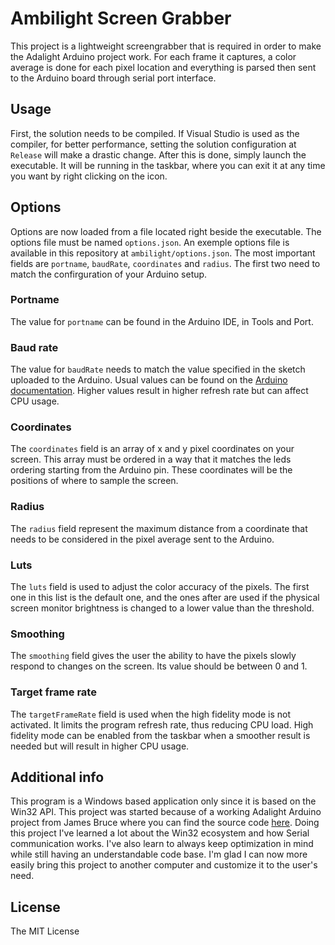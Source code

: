 # Ambilight Screen Grabber

This project is a lightweight screengrabber that is required in order to make the Adalight Arduino project work. For each frame it captures, a color average is done for each pixel location and everything is parsed then sent to the Arduino board through serial port interface.

## Usage

First, the solution needs to be compiled. If Visual Studio is used as the compiler, for better performance, setting the solution configuration at `Release` will make a drastic change. After this is done, simply launch the executable. It will be running in the taskbar, where you can exit it at any time you want by right clicking on the icon.

## Options

Options are now loaded from a file located right beside the executable. The options file must be named `options.json`. An exemple options file is available in this repository at `ambilight/options.json`. The most important fields are `portname`, `baudRate`, `coordinates` and `radius`. The first two need to match the confirguration of your Arduino setup. 

### Portname

The value for `portname` can be found in the Arduino IDE, in Tools and Port. 

### Baud rate

The value for `baudRate` needs to match the value specified in the sketch uploaded to the Arduino. Usual values can be found on the [Arduino documentation](https://www.arduino.cc/en/Reference/SoftwareSerialBegin). Higher values result in higher refresh rate but can affect CPU usage.

### Coordinates

The `coordinates` field is an array of x and y pixel coordinates on your screen. This array must be ordered in a way that it matches the leds ordering starting from the Arduino pin. These coordinates will be the positions of where to sample the screen.

### Radius

The `radius` field represent the maximum distance from a coordinate that needs to be considered in the pixel average sent to the Arduino.

### Luts

The `luts` field is used to adjust the color accuracy of the pixels. The first one in this list is the default one, and the ones after are used if the physical screen monitor brightness is changed to a lower value than the threshold. 

### Smoothing

The `smoothing` field gives the user the ability to have the pixels slowly respond to changes on the screen. Its value should be between 0 and 1.

### Target frame rate

The `targetFrameRate` field is used when the high fidelity mode is not activated. It limits the program refresh rate, thus reducing CPU load. High fidelity mode can be enabled from the taskbar when a smoother result is needed but will result in higher CPU usage.

## Additional info

This program is a Windows based application only since it is based on the Win32 API. This project was started because of a working Adalight Arduino project from James Bruce where you can find the source code [here](https://gist.github.com/jamesabruce/09d79a56d270ed37870c). Doing this project I've learned a lot about the Win32 ecosystem and how Serial communication works. I've also learn to always keep optimization in mind while still having an understandable code base. I'm glad I can now more easily bring this project to another computer and customize it to the user's need.

## License 

The MIT License
